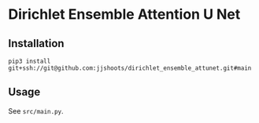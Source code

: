 # Dirichlet Ensemble Attention U Net

## Installation

```
pip3 install git+ssh://git@github.com:jjshoots/dirichlet_ensemble_attunet.git#main
```

## Usage

See `src/main.py`.
